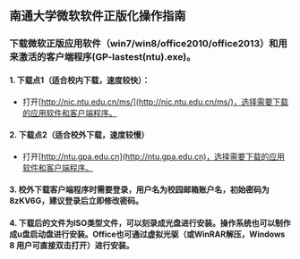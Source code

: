 ## 南通大学微软软件正版化操作指南

### 下载微软正版应用软件（win7/win8/office2010/office2013）和用来激活的客户端程序(GP-lastest(ntu).exe)。

#### 1. 下载点1（适合校内下载，速度较快）：
+ 打开[http://nic.ntu.edu.cn/ms/](http://nic.ntu.edu.cn/ms/)，选择需要下载的应用软件和客户端程序。
#### 2. 下载点2（适合校外下载，速度较慢）
+ 打开[http://ntu.gpa.edu.cn](http://ntu.gpa.edu.cn)，选择需要下载的应用软件和客户端程序。

#### 3. 校外下载客户端程序时需要登录，用户名为校园邮箱账户名，初始密码为8zKV6G，建议登录后立即修改密码。

#### 4. 下载后的文件为ISO类型文件，可以刻录成光盘进行安装。操作系统也可以制作成u盘启动盘进行安装。Office也可通过虚拟光驱（或WinRAR解压，Windows 8 用户可直接双击打开）进行安装。



